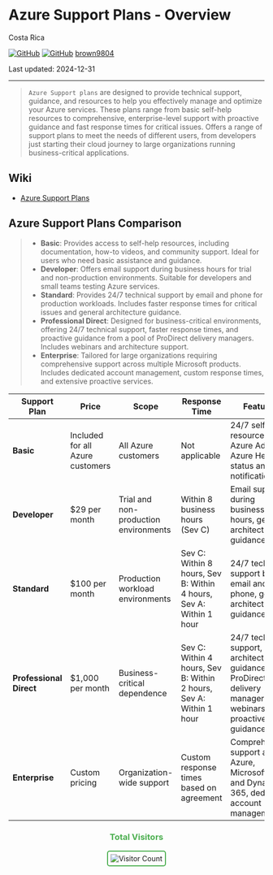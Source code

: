 # Azure Support Plans - Overview 

Costa Rica

[![GitHub](https://badgen.net/badge/icon/github?icon=github&label)](https://github.com)
[![GitHub](https://img.shields.io/badge/--181717?logo=github&logoColor=ffffff)](https://github.com/)
[brown9804](https://github.com/brown9804)

Last updated: 2024-12-31

----------

> `Azure Support plans` are designed to provide technical support, guidance, and resources to help you effectively manage and optimize your Azure services. These plans range from basic self-help resources to comprehensive,
> enterprise-level support with proactive guidance and fast response times for critical issues. Offers a range of support plans to meet the needs of different users, from developers just starting their
> cloud journey to large organizations running business-critical applications.

## Wiki 

- [Azure Support Plans](https://azure.microsoft.com/en-us/support/plans/)
  
## Azure Support Plans Comparison

> - **Basic**: Provides access to self-help resources, including documentation, how-to videos, and community support. Ideal for users who need basic assistance and guidance. <br/>
> - **Developer**: Offers email support during business hours for trial and non-production environments. Suitable for developers and small teams testing Azure services. <br/>
> - **Standard**: Provides 24/7 technical support by email and phone for production workloads. Includes faster response times for critical issues and general architecture guidance. <br/>
> - **Professional Direct**: Designed for business-critical environments, offering 24/7 technical support, faster response times, and proactive guidance from a pool of ProDirect delivery managers. Includes webinars and architecture support. <br/>
> - **Enterprise**: Tailored for large organizations requiring comprehensive support across multiple Microsoft products. Includes dedicated account management, custom response times, and extensive proactive services.

| **Support Plan**      | **Price**          | **Scope**                          | **Response Time**                          | **Features**                                                                                      |
|-----------------------|--------------------|------------------------------------|--------------------------------------------|---------------------------------------------------------------------------------------------------|
| **Basic**             | Included for all Azure customers | All Azure customers                | Not applicable                             | 24/7 self-help resources, Azure Advisor, Azure Health status and notifications                    |
| **Developer**         | $29 per month      | Trial and non-production environments | Within 8 business hours (Sev C)            | Email support during business hours, general architecture guidance                                |
| **Standard**          | $100 per month     | Production workload environments   | Sev C: Within 8 hours, Sev B: Within 4 hours, Sev A: Within 1 hour | 24/7 technical support by email and phone, general architecture guidance                          |
| **Professional Direct** | $1,000 per month  | Business-critical dependence       | Sev C: Within 4 hours, Sev B: Within 2 hours, Sev A: Within 1 hour | 24/7 technical support, architecture guidance from ProDirect delivery managers, webinars, proactive guidance |
| **Enterprise**        | Custom pricing     | Organization-wide support          | Custom response times based on agreement   | Comprehensive support across Azure, Microsoft 365, and Dynamics 365, dedicated account management |

<div align="center">
  <h3 style="color: #4CAF50;">Total Visitors</h3>
  <img src="https://profile-counter.glitch.me/brown9804/count.svg" alt="Visitor Count" style="border: 2px solid #4CAF50; border-radius: 5px; padding: 5px;"/>
</div>
